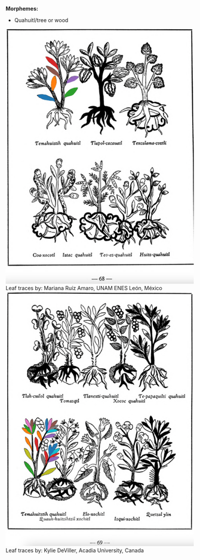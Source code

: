 
**Morphemes:**

- Quahuitl/tree or wood

![M_ID152_p068_01_Temahuitztih-quahuitl.png](assets/M_ID152_p068_01_Temahuitztih-quahuitl.png)  
Leaf traces by: Mariana Ruíz Amaro, UNAM ENES León, México  
![K_ID152_p069_06_Temahuitztih-quahuitl.png](assets/K_ID152_p069_06_Temahuitztih-quahuitl.png)  
Leaf traces by: Kylie DeViller, Acadia University, Canada  
